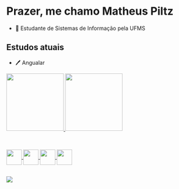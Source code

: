 # Prazer, me chamo Matheus Piltz

+ 📘 Estudante de Sistemas de Informação pela UFMS

## Estudos atuais
+ 🖊️ Angualar



<a href="https://github.com/mthPiltz">
  <img height="150em" src="https://github-readme-stats.vercel.app/api?username=mthPiltz&show_icons=true&theme=dark&include_all_commits=true&count_private=true"/>
  <img height="150em" src="https://github-readme-stats.vercel.app/api/top-langs/?username=mthPiltz&layout=compact&langs_count=7&theme=dark"/>
</div>

##

<div style="display: inline_block"><br>
 <img align='center' heigth= '30' width='40' src="https://cdn.jsdelivr.net/gh/devicons/devicon/icons/java/java-plain-wordmark.svg" />
 <img align='center' heigth= '30' width='40' src="https://cdn.jsdelivr.net/gh/devicons/devicon/icons/python/python-original-wordmark.svg" />
 <img align='center' heigth= '30' width='40' src="https://cdn.jsdelivr.net/gh/devicons/devicon/icons/html5/html5-original-wordmark.svg" />
 <img align='center' heigth= '30' width='40' src="https://cdn.jsdelivr.net/gh/devicons/devicon/icons/css3/css3-original-wordmark.svg" />          
</div>

##

<div> 
  <a href="mailto:mpiltz14@gmail.com" target="_blank"><img src="https://img.shields.io/badge/Gmail-D14836?style=for-the-badge&logo=gmail&logoColor=white" target="_blank"></a>
</div>
